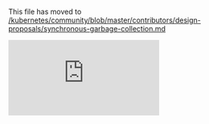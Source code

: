 This file has moved to [/kubernetes/community/blob/master/contributors/design-proposals/synchronous-garbage-collection.md](https://github.com/kubernetes/community/blob/master/contributors/design-proposals/synchronous-garbage-collection.md)


<!-- BEGIN MUNGE: GENERATED_ANALYTICS -->
[![Analytics](https://kubernetes-site.appspot.com/UA-36037335-10/GitHub/docs/proposals/synchronous-garbage-collection.md?pixel)]()
<!-- END MUNGE: GENERATED_ANALYTICS -->
